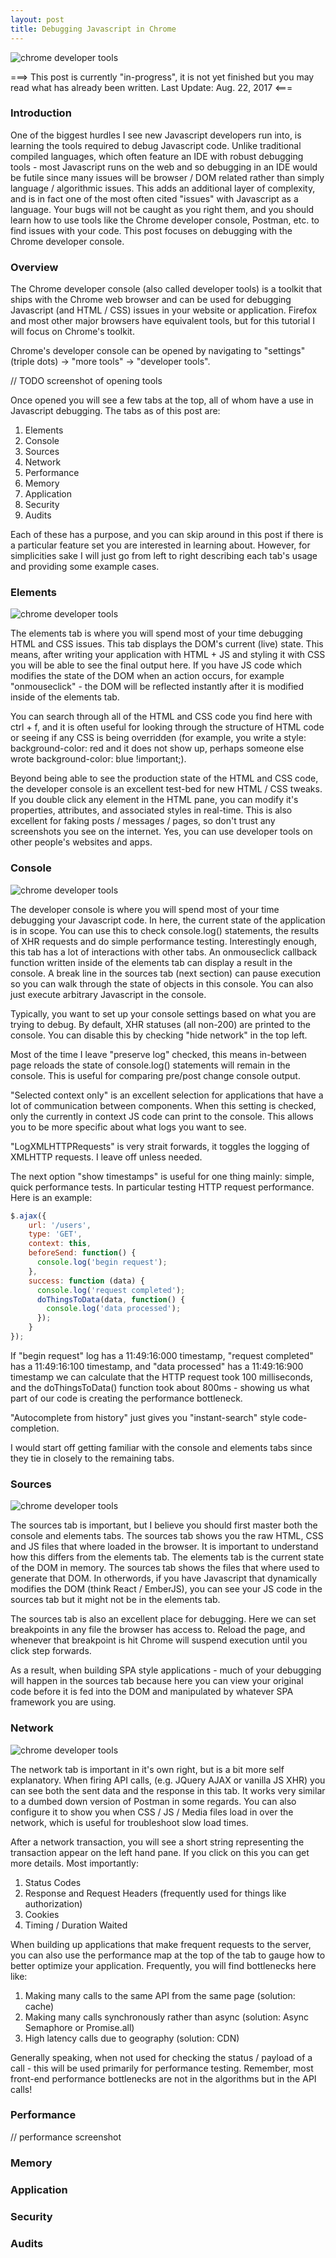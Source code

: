 ```yaml
---
layout: post
title: Debugging Javascript in Chrome
---
```


<img src="{{ site.baseurl }}/images/2017-8-07/overview.jpg" alt="chrome developer tools"/>

===>
This post is currently "in-progress", it is not yet finished but you may read what has already been written.
Last Update: Aug. 22, 2017
<===

### Introduction
One of the biggest hurdles I see new Javascript developers run into, is learning the tools required to debug Javascript code. Unlike traditional compiled languages,
which often feature an IDE with robust debugging tools - most Javascript runs on the web and so debugging in an IDE would be futile since many issues will be
browser / DOM related rather than simply language / algorithmic issues. This adds an additional layer of complexity, and is in fact one of the most often cited "issues"
with Javascript as a language. Your bugs will not be caught as you right them, and you should learn how to use tools like the Chrome developer console, Postman, etc. to
find issues with your code. This post focuses on debugging with the Chrome developer console.

### Overview
The Chrome developer console (also called developer tools) is a toolkit that ships with the Chrome web browser and can be used for debugging Javascript (and HTML / CSS) issues
in your website or application. Firefox and most other major browsers have equivalent tools, but for this tutorial I will focus on Chrome's toolkit.

Chrome's developer console can be opened by navigating to "settings" (triple dots) -> "more tools" -> "developer tools".

// TODO screenshot of opening tools

Once opened you will see a few tabs at the top, all of whom have a use in Javascript debugging. The tabs as of this post are:

1. Elements
2. Console
3. Sources
4. Network
5. Performance
6. Memory
7. Application
8. Security
9. Audits

Each of these has a purpose, and you can skip around in this post if there is a particular feature set you are interested in learning about. However,
for simplicities sake I will just go from left to right describing each tab's usage and providing some example cases.

### Elements
<img src="{{ site.baseurl }}/images/2017-8-07/elements.png" alt="chrome developer tools"/>

The elements tab is where you will spend most of your time debugging HTML and CSS issues. This tab displays the DOM's current (live) state. This means, after writing your
application with HTML + JS and styling it with CSS you will be able to see the final output here. If you have JS code which modifies the state of the DOM when an action occurs,
for example "onmouseclick" - the DOM will be reflected instantly after it is modified inside of the elements tab.

You can search through all of the HTML and CSS code you find here with ctrl + f, and it is often useful for looking through the structure of HTML code or seeing if any CSS
is being overridden (for example, you write a style: background-color: red and it does not show up, perhaps someone else wrote background-color: blue !important;).

Beyond being able to see the production state of the HTML and CSS code, the developer console is an excellent test-bed for new HTML / CSS tweaks. If you double click any element
in the HTML pane, you can modify it's properties, attributes, and associated styles in real-time. This is also excellent for faking posts / messages / pages, so don't trust any screenshots you see on the internet. Yes, you can use developer tools on other people's websites and apps.

### Console
<img src="{{ site.baseurl }}/images/2017-8-07/console.png" alt="chrome developer tools"/>

The developer console is where you will spend most of your time debugging your Javascript code. In here, the current state of the application is in scope. You can use this to check
console.log() statements, the results of XHR requests and do simple performance testing. Interestingly enough, this tab has a lot of interactions with other tabs. An onmouseclick
callback function written inside of the elements tab can display a result in the console. A break line in the sources tab (next section) can pause execution so you can walk through
the state of objects in this console. You can also just execute arbitrary Javascript in the console.

Typically, you want to set up your console settings based on what you are trying to debug. By default, XHR statuses (all non-200) are printed to the console. You can disable this by checking "hide network" in the top left.

Most of the time I leave "preserve log" checked, this means in-between page reloads the state of console.log() statements will remain in the console. This is useful for comparing
pre/post change console output.

"Selected context only" is an excellent selection for applications that have a lot of communication between components. When this setting is checked, only the currently in context
JS code can print to the console. This allows you to be more specific about what logs you want to see.

"LogXMLHTTPRequests" is very strait forwards, it toggles the logging of XMLHTTP requests. I leave off unless needed.

The next option "show timestamps" is useful for one thing mainly: simple, quick performance tests. In particular testing HTTP request performance. Here is an example:

```javascript
$.ajax({
    url: '/users',
    type: 'GET',
    context: this,
    beforeSend: function() {
      console.log('begin request');
    },
    success: function (data) {
      console.log('request completed');
      doThingsToData(data, function() {
        console.log('data processed');
      });
    }
});
```
If "begin request" log has a 11:49:16:000 timestamp, "request completed" has a 11:49:16:100 timestamp, and "data processed" has a 11:49:16:900 timestamp
we can calculate that the HTTP request took 100 milliseconds, and the doThingsToData() function took about 800ms - showing us what part of our code is creating the performance
bottleneck.

"Autocomplete from history" just gives you "instant-search" style code-completion.

I would start off getting familiar with the console and elements tabs since they tie in closely to the remaining tabs.

### Sources
<img src="{{ site.baseurl }}/images/2017-8-07/sources.png" alt="chrome developer tools"/>

The sources tab is important, but I believe you should first master both the console and elements tabs. The sources tab shows you the raw HTML, CSS and JS files that
where loaded in the browser. It is important to understand how this differs from the elements tab. The elements tab is the current state of the DOM in memory. The sources
tab shows the files that where used to generate that DOM. In otherwords, if you have Javascript that dynamically modifies the DOM (think React / EmberJS), you can see your
JS code in the sources tab but it might not be in the elements tab.

The sources tab is also an excellent place for debugging. Here we can set breakpoints in any file the browser has access to. Reload the page, and whenever that breakpoint is hit
Chrome will suspend execution until you click step forwards.

As a result, when building SPA style applications - much of your debugging will happen in the sources tab because here you can view your original code before it is
fed into the DOM and manipulated by whatever SPA framework you are using.

### Network
<img src="{{ site.baseurl }}/images/2017-8-07/network.png" alt="chrome developer tools"/>

The network tab is important in it's own right, but is a bit more self explanatory. When firing API calls, (e.g. JQuery AJAX or vanilla JS XHR) you can see both the
sent data and the response in this tab. It works very similar to a dumbed down version of Postman in some regards. You can also configure it to show you when CSS / JS / Media files load in over the network, which is useful for troubleshoot slow load times.

After a network transaction, you will see a short string representing the transaction appear on the left hand pane. If you click on this you can get more details. Most importantly:

1. Status Codes
2. Response and Request Headers (frequently used for things like authorization)
3. Cookies
4. Timing / Duration Waited

When building up applications that make frequent requests to the server, you can also use the performance map at the top of the tab to gauge how to better optimize your application.
Frequently, you will find bottlenecks here like:

1. Making many calls to the same API from the same page (solution: cache)
2. Making many calls synchronously rather than async (solution: Async Semaphore or Promise.all)
3. High latency calls due to geography (solution: CDN)

Generally speaking, when not used for checking the status / payload of a call - this will be used primarily for performance testing. Remember, most front-end performance bottlenecks
are not in the algorithms but in the API calls!

### Performance
// performance screenshot

### Memory

### Application

### Security

### Audits

